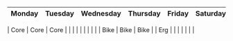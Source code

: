 | Monday | Tuesday | Wednesday | Thursday | Friday | Saturday | Sunday |  
| ---- | ---- | ---- | ---- | ---- | ---- | ---- |  

| Core | Core | Core |  |  |  |  |
|  |  |  |  | Bike | Bike | Bike |
| Erg |  |  |  |  |  |  |